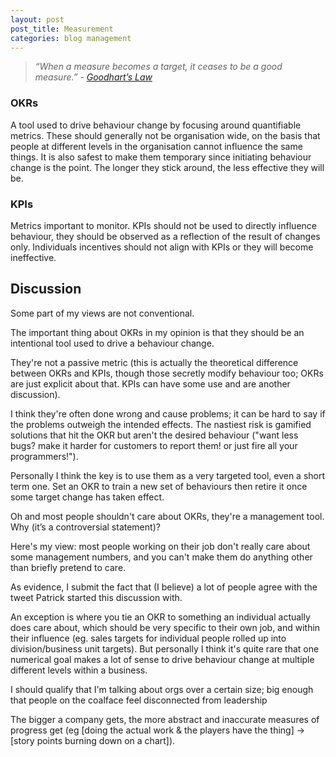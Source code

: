 ```yaml
---
layout: post
post_title: Measurement
categories: blog management
---
```

> *“When a measure becomes a target, it ceases to be a good measure.” - [Goodhart’s Law](https://en.wikipedia.org/wiki/Goodhart%27s_law)*

### OKRs

A tool used to drive behaviour change by focusing around quantifiable metrics. These should generally not be organisation wide, on the basis that people at different levels in the organisation cannot influence the same things. It is also safest to make them temporary since initiating behaviour change is the point. The longer they stick around, the less effective they will be.

### KPIs

Metrics important to monitor. KPIs should not be used to directly influence behaviour, they should be observed as a reflection of the result of changes only. Individuals incentives should not align with KPIs or they will become ineffective.

## Discussion

Some part of my views are not conventional.
    
The important thing about OKRs in my opinion is that they should be an intentional tool used to drive a behaviour change.

They're not a passive metric (this is actually the theoretical difference between OKRs and KPIs, though those secretly modify behaviour too; OKRs are just explicit about that. KPIs can have some use and are another discussion).

I think they're often done wrong and cause problems; it can be hard to say if the problems outweigh the intended effects. The nastiest risk is gamified solutions that hit the OKR but aren't the desired behaviour ("want less bugs? make it harder for customers to report them! or just fire all your programmers!").

Personally I think the key is to use them as a very targeted tool, even a short term one. Set an OKR to train a new set of behaviours then retire it once some target change has taken effect.

Oh and most people shouldn't care about OKRs, they're a management tool. Why (it’s a controversial statement)?

Here's my view: most people working on their job don't really care about some management numbers, and you can't make them do anything other than briefly pretend to care.

As evidence, I submit the fact that (I believe) a lot of people agree with the tweet Patrick started this discussion with.

An exception is where you tie an OKR to something an individual actually does care about, which should be very specific to their own job, and within their influence (eg. sales targets for individual people rolled up into division/business unit targets). But personally I think it's quite rare that one numerical goal makes a lot of sense to drive behaviour change at multiple different levels within a business.

I should qualify that I'm talking about orgs over a certain size; big enough that people on the coalface feel disconnected from leadership
    

The bigger a company gets, the more abstract and inaccurate measures of progress get (eg [doing the actual work & the players have the thing] → [story points burning down on a chart]).